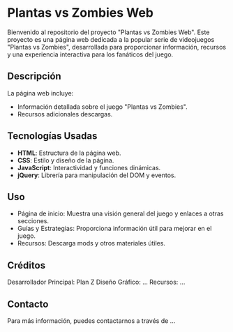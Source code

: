 # Plantas vs Zombies Web

Bienvenido al repositorio del proyecto "Plantas vs Zombies Web". Este proyecto es una página web dedicada a la popular serie de videojuegos "Plantas vs Zombies", desarrollada para proporcionar información, recursos y una experiencia interactiva para los fanáticos del juego.

## Descripción

La página web incluye:

- Información detallada sobre el juego "Plantas vs Zombies".
- Recursos adicionales descargas.

## Tecnologías Usadas

- **HTML**: Estructura de la página web.
- **CSS**: Estilo y diseño de la página.
- **JavaScript**: Interactividad y funciones dinámicas.
- **jQuery**: Librería para manipulación del DOM y eventos.

## Uso
- Página de inicio: Muestra una visión general del juego y enlaces a otras secciones.
- Guías y Estrategias: Proporciona información útil para mejorar en el juego.
- Recursos: Descarga mods y otros materiales útiles.

## Créditos
Desarrollador Principal: Plan Z
Diseño Gráfico: ...
Recursos: ...

## Contacto
Para más información, puedes contactarnos a través de ...